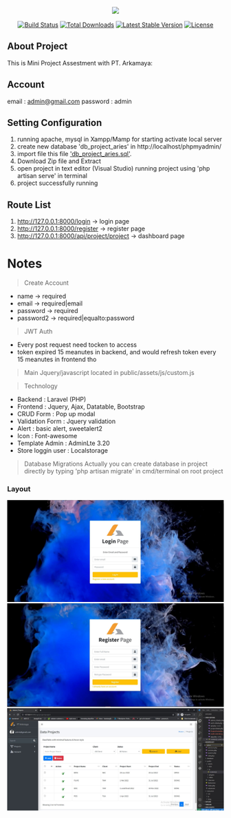 <p align="center"><a href="https://laravel.com" target="_blank"><img src="https://raw.githubusercontent.com/laravel/art/master/logo-lockup/5%20SVG/2%20CMYK/1%20Full%20Color/laravel-logolockup-cmyk-red.svg" width="400"></a></p>

<p align="center">
<a href="https://travis-ci.org/laravel/framework"><img src="https://travis-ci.org/laravel/framework.svg" alt="Build Status"></a>
<a href="https://packagist.org/packages/laravel/framework"><img src="https://img.shields.io/packagist/dt/laravel/framework" alt="Total Downloads"></a>
<a href="https://packagist.org/packages/laravel/framework"><img src="https://img.shields.io/packagist/v/laravel/framework" alt="Latest Stable Version"></a>
<a href="https://packagist.org/packages/laravel/framework"><img src="https://img.shields.io/packagist/l/laravel/framework" alt="License"></a>
</p>

## About Project

This is Mini Project Assestment with PT. Arkamaya:

## Account
email    : admin@gmail.com
password : admin


## Setting Configuration
1. running apache, mysql in Xampp/Mamp for starting activate local server
2. create new database 'db_project_aries' in http://localhost/phpmyadmin/
3. import file this file ['db_project_aries.sql'](https://drive.google.com/file/d/11ja3mpUJrY5JAJSf-ka0HjDqtkK9t7q9/view?usp=sharing).
4. Download Zip file and Extract
5. open project in text editor (Visual Studio) running project using 'php artisan serve' in terminal
6. project successfully running


## Route List
1. http://127.0.0.1:8000/login                -> login page
2. http://127.0.0.1:8000/register             -> register page
3. http://127.0.0.1:8000/api/project/project  -> dashboard page


# Notes 
> Create Account
  - name -> required
  - email -> required|email
  - password -> required 
  - password2 -> required|equalto:password

> JWT Auth
 - Every post request need tocken to access
 - token expired 15 meanutes in backend, and would refresh token every 15 meanutes in frontend tho

> Main Jquery/javascript located in public/assets/js/custom.js


> Technology 
- Backend : Laravel (PHP)
- Frontend : Jquery, Ajax, Datatable, Bootstrap
- CRUD Form : Pop up modal
- Validation Form : Jquery validation
- Alert : basic alert, sweetalert2
- Icon : Font-awesome
- Template Admin : AdminLte 3.20
- Store loggin user : Localstorage

> Database Migrations
Actually you can create database in project directly by typing 'php artisan migrate' in cmd/terminal on root project



### Layout
<img src="public/assets/screenshoot/login.jpg" alt="Girl in a jacket" >
<img src="public/assets/screenshoot/register.jpg" alt="Girl in a jacket" >
<img src="public/assets/screenshoot/admin.jpg" alt="Girl in a jacket" >


